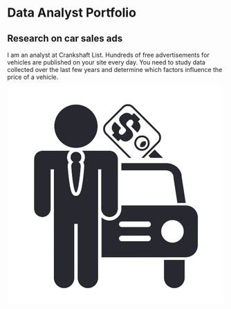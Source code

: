 # Data Analyst Portfolio

## Research on car sales ads
I am an analyst at Crankshaft List. Hundreds of free advertisements for vehicles are published on your site every day. You need to study data collected over the last few years and determine which factors influence the price of a vehicle.

![img](./carssale.png)
